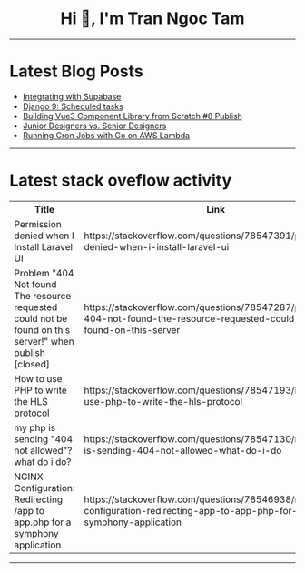 <h1 align="center">Hi 👋, I'm Tran Ngoc Tam</h1>

---

# Latest Blog Posts 
<!-- BLOG-POST-LIST:START -->
- [Integrating with Supabase](https://dev.to/logto/integrating-with-supabase-4d0i)
- [Django 9: Scheduled tasks](https://dev.to/doctorserone/django-9-scheduled-tasks-3m4n)
- [Building Vue3 Component Library from Scratch #8 Publish](https://dev.to/markliu2013/building-vue3-component-library-from-scratch-8-publish-2dgl)
- [Junior Designers vs. Senior Designers](https://dev.to/vrajparikh/junior-designers-vs-senior-designers-5co6)
- [Running Cron Jobs with Go on AWS Lambda](https://dev.to/burgossrodrigo/running-cron-jobs-with-go-on-aws-lambda-3j38)
<!-- BLOG-POST-LIST:END -->

---

# Latest stack oveflow activity
<table>
  <tr><th>Title</th><th>Link</th></tr>
  <!-- STACKOVERFLOW:START --><tr><td>Permission denied when I Install Laravel UI</td><td>https://stackoverflow.com/questions/78547391/permission-denied-when-i-install-laravel-ui</td></tr><tr><td>Problem &quot;404 Not found The resource requested could not be found on this server!&quot; when publish [closed]</td><td>https://stackoverflow.com/questions/78547287/problem-404-not-found-the-resource-requested-could-not-be-found-on-this-server</td></tr><tr><td>How to use PHP to write the HLS protocol</td><td>https://stackoverflow.com/questions/78547193/how-to-use-php-to-write-the-hls-protocol</td></tr><tr><td>my php is sending &quot;404 not allowed&quot;? what do i do?</td><td>https://stackoverflow.com/questions/78547130/my-php-is-sending-404-not-allowed-what-do-i-do</td></tr><tr><td>NGINX Configuration: Redirecting /app to app.php for a symphony application</td><td>https://stackoverflow.com/questions/78546938/nginx-configuration-redirecting-app-to-app-php-for-a-symphony-application</td></tr><!-- STACKOVERFLOW:END -->
</table>

---


